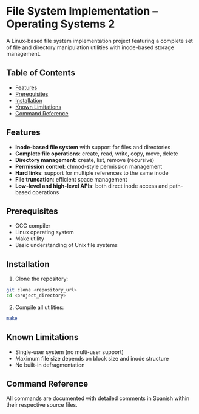 # File System Implementation – Operating Systems 2

A Linux-based file system implementation project featuring a complete set of file and directory manipulation utilities with inode-based storage management.

## Table of Contents
- [Features](#features)
- [Prerequisites](#prerequisites)
- [Installation](#installation)
- [Known Limitations](#known-limitations)
- [Command Reference](#command-reference)

## Features

- **Inode-based file system** with support for files and directories
- **Complete file operations**: create, read, write, copy, move, delete
- **Directory management**: create, list, remove (recursive)
- **Permission control**: chmod-style permission management
- **Hard links**: support for multiple references to the same inode
- **File truncation**: efficient space management
- **Low-level and high-level APIs**: both direct inode access and path-based operations

## Prerequisites

- GCC compiler
- Linux operating system
- Make utility
- Basic understanding of Unix file systems

## Installation

1. Clone the repository:
```bash
git clone <repository_url>
cd <project_directory>
```

2. Compile all utilities:
```bash
make
```

## Known Limitations

- Single-user system (no multi-user support)
- Maximum file size depends on block size and inode structure
- No built-in defragmentation

## Command Reference

All commands are documented with detailed comments in Spanish within their respective source files.
